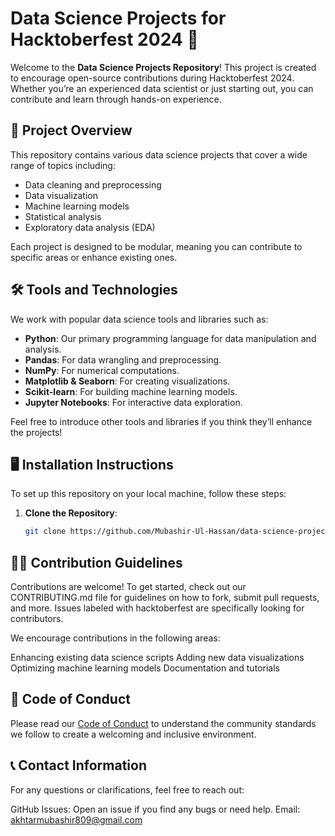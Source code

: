 # Data Science Projects for Hacktoberfest 2024 🌟

Welcome to the **Data Science Projects Repository**! This project is created to encourage open-source contributions during Hacktoberfest 2024. Whether you’re an experienced data scientist or just starting out, you can contribute and learn through hands-on experience.

## 🎯 Project Overview
This repository contains various data science projects that cover a wide range of topics including:
- Data cleaning and preprocessing
- Data visualization
- Machine learning models
- Statistical analysis
- Exploratory data analysis (EDA)
  
Each project is designed to be modular, meaning you can contribute to specific areas or enhance existing ones.

## 🛠️ Tools and Technologies
We work with popular data science tools and libraries such as:
- **Python**: Our primary programming language for data manipulation and analysis.
- **Pandas**: For data wrangling and preprocessing.
- **NumPy**: For numerical computations.
- **Matplotlib & Seaborn**: For creating visualizations.
- **Scikit-learn**: For building machine learning models.
- **Jupyter Notebooks**: For interactive data exploration.

Feel free to introduce other tools and libraries if you think they’ll enhance the projects!

## 🖥️ Installation Instructions

To set up this repository on your local machine, follow these steps:

1. **Clone the Repository**:
   ```bash
   git clone https://github.com/Mubashir-Ul-Hassan/data-science-projects.git

## 👨‍💻 Contribution Guidelines
Contributions are welcome! To get started, check out our CONTRIBUTING.md file for guidelines on how to fork, submit pull requests, and more. Issues labeled with hacktoberfest are specifically looking for contributors.

We encourage contributions in the following areas:

Enhancing existing data science scripts
Adding new data visualizations
Optimizing machine learning models
Documentation and tutorials


## 🤝 Code of Conduct
Please read our [Code of Conduct](CODE_OF_CONDUCT.md) to understand the community standards we follow to create a welcoming and inclusive environment.

## 📞 Contact Information
For any questions or clarifications, feel free to reach out:

GitHub Issues: Open an issue if you find any bugs or need help.
Email: akhtarmubashir809@gmail.com
